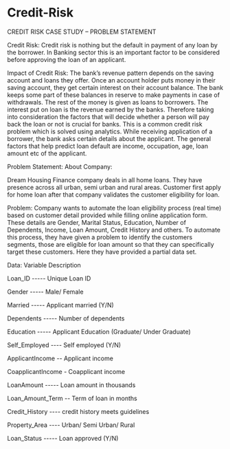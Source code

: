 # Credit-Risk

CREDIT RISK CASE STUDY – PROBLEM STATEMENT

Credit Risk:
Credit risk is nothing but the default in payment of any loan by the borrower. In Banking sector this is an important factor to be considered before approving the loan of an applicant.


Impact of Credit Risk:
The bank’s revenue pattern depends on the saving account and loans they offer. Once an account holder puts money in their saving account, they get certain interest on their account balance. The bank keeps some part of these balances in reserve to make payments in case of withdrawals. The rest of the money is given as loans to borrowers. The interest put on loan is the revenue earned by the banks.
Therefore taking into consideration the factors that will decide whether a person will pay back the loan or not is crucial for banks. This is a common credit risk problem which is solved using analytics.
While receiving application of a borrower, the bank asks certain details about the applicant. The general factors that help predict loan default are income, occupation, age, loan amount etc of the applicant.

Problem Statement:
About Company:

Dream Housing Finance company deals in all home loans. They have presence across all urban, semi urban and rural areas. Customer first apply for home loan after that company validates the customer eligibility for loan.

Problem:
Company wants to automate the loan eligibility process (real time) based on customer detail provided while filling online application form. These details are Gender, Marital Status, Education, Number of Dependents, Income, Loan Amount, Credit History and others. To automate this process, they have given a problem to identify the customers segments, those are eligible for loan amount so that they can specifically target these customers. Here they have provided a partial data set.


Data:
Variable	            Description


Loan_ID      -----    Unique Loan ID

Gender	     -----    Male/ Female

Married	     -----    Applicant married (Y/N)

Dependents	 -----    Number of dependents

Education	   -----    Applicant Education (Graduate/ Under Graduate)

Self_Employed ----    Self employed (Y/N)

ApplicantIncome	--    Applicant income

CoapplicantIncome	-   Coapplicant income

LoanAmount	 -----    Loan amount in thousands

Loan_Amount_Term --  Term of loan in months

Credit_History ----  credit history meets guidelines

Property_Area	 ----   Urban/ Semi Urban/ Rural

Loan_Status	  -----   Loan approved (Y/N)
